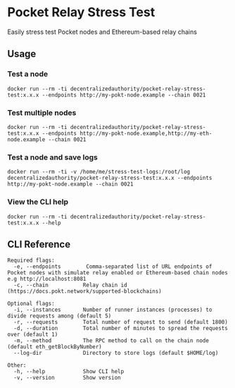 # Pocket Relay Stress Test
Easily stress test Pocket nodes and Ethereum-based relay chains

## Usage

### Test a node
```
docker run --rm -ti decentralizedauthority/pocket-relay-stress-test:x.x.x --endpoints http://my-pokt-node.example --chain 0021
```

### Test multiple nodes
```
docker run --rm -ti decentralizedauthority/pocket-relay-stress-test:x.x.x --endpoints http://my-pokt-node.example,http://my-eth-node.example --chain 0021
```

### Test a node and save logs
```
docker run --rm -ti -v /home/me/stress-test-logs:/root/log decentralizedauthority/pocket-relay-stress-test:x.x.x --endpoints http://my-pokt-node.example --chain 0021
```

### View the CLI help
```
docker run --rm -ti decentralizedauthority/pocket-relay-stress-test:x.x.x --help
```

## CLI Reference
```
Required flags:
  -e, --endpoints        Comma-separated list of URL endpoints of Pocket nodes with simulate relay enabled or Ethereum-based chain nodes e.g http://localhost:8081
  -c, --chain           Relay chain id (https://docs.pokt.network/supported-blockchains)

Optional flags:
  -i, --instances       Number of runner instances (processes) to divide requests among (default 5)
  -r, --requests        Total number of request to send (default 1800)
  -d, --duration        Total number of minutes to spread the requests over (default 1)
  -m, --method          The RPC method to call on the chain node (default eth_getBlockByNumber)
  --log-dir             Directory to store logs (default $HOME/log)

Other:
  -h, --help            Show CLI help
  -v, --version         Show version
```
